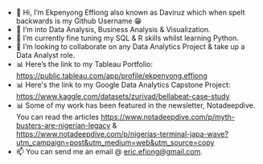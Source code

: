 - 👋 Hi, I’m Ekpenyong Effiong also known as Daviruz which when spelt backwards is my Github Username 😁
- 👀 I’m into Data Analysis, Business Analysis & Visualization.
- 🌱 I’m currently fine tuning my SQL & R skills whilst learning Python.
- 💞️ I’m looking to collaborate on any Data Analytics Project & take up a Data Analyst role.
- 📊 Here’s the link to my Tableau Portfolio: https://public.tableau.com/app/profile/ekpenyong.effiong
- 📊 Here's the link to my Google Data Analytics Capstone Project: https://www.kaggle.com/datasets/zurivad/bellabeat-case-study
- 📊 Some of my work has been featured in the newsletter, Notadeepdive. You can read the articles https://www.notadeepdive.com/p/myth-busters-are-nigerian-legacy & https://www.notadeepdive.com/p/nigerias-terminal-japa-wave?utm_campaign=post&utm_medium=web&utm_source=copy
- 📫 You can send me an email @ eric.efiong@gmail.com.

<!---
zurivad7/zurivad7 is a ✨ special ✨ repository because its `README.md` (this file) appears on your GitHub profile.
You can click the Preview link to take a look at your changes.
--->
